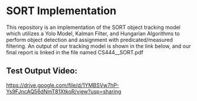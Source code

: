 # SORT Implementation

This repository is an implementation of the SORT object tracking model which utilizes a Yolo Model, Kalman Filter, and Hungarian Algorithms to perform object detection and assignment with predicated/measured filtering. An output of our tracking model is shown in the link below, and our final report is linked in the file named CS444__SORT.pdf

## Test Output Video:
https://drive.google.com/file/d/1YMBSVw7hP-Ys9FJncAQ56dNmT81XtkoR/view?usp=sharing
